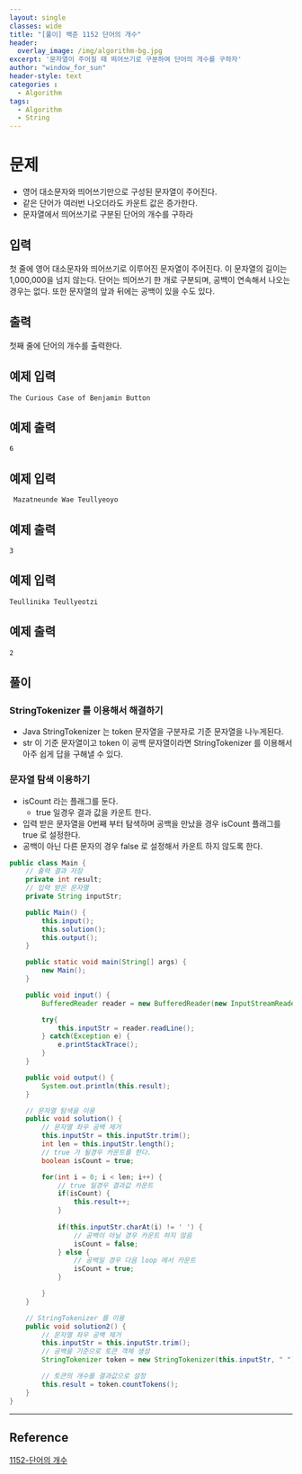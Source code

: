 ```yaml
--- 
layout: single
classes: wide
title: "[풀이] 백준 1152 단어의 개수"
header:
  overlay_image: /img/algorithm-bg.jpg
excerpt: '문자열이 주어질 때 띄어쓰기로 구분하여 단어의 개수를 구하자'
author: "window_for_sun"
header-style: text
categories :
  - Algorithm
tags:
  - Algorithm
  - String
---  
```


# 문제
- 영어 대소문자와 띄어쓰기만으로 구성된 문자열이 주어진다.
- 같은 단어가 여러번 나오더라도 카운트 값은 증가한다.
- 문자열에서 띄어쓰기로 구분된 단어의 개수를 구하라

## 입력
첫 줄에 영어 대소문자와 띄어쓰기로 이루어진 문자열이 주어진다. 이 문자열의 길이는 1,000,000을 넘지 않는다. 단어는 띄어쓰기 한 개로 구분되며, 공백이 연속해서 나오는 경우는 없다. 또한 문자열의 앞과 뒤에는 공백이 있을 수도 있다.

## 출력
첫째 줄에 단어의 개수를 출력한다.

## 예제 입력

```
The Curious Case of Benjamin Button
```  

## 예제 출력

```
6
```  

## 예제 입력

```
 Mazatneunde Wae Teullyeoyo
```  

## 예제 출력

```
3
```  

## 예제 입력

```
Teullinika Teullyeotzi 
```  

## 예제 출력

```
2
```  

## 풀이
### StringTokenizer 를 이용해서 해결하기
- Java StringTokenizer 는 token 문자열을 구분자로 기준 문자열을 나누게된다.
- str 이 기준 문자열이고 token 이 공백 문자열이라면 StringTokenizer 를 이용해서 아주 쉽게 답을 구해낼 수 있다.

### 문자열 탐색 이용하기
- isCount 라는 플래그를 둔다.
	- true 일경우 결과 값을 카운트 한다.
- 입력 받은 문자열을 0번째 부터 탐색하며 공백을 만났을 경우 isCount 플래그를 true 로 설정한다.
- 공백이 아닌 다른 문자의 경우 false 로 설정해서 카운트 하지 않도록 한다.
	
  
```java
public class Main {
    // 출력 결과 저장
    private int result;
    // 입력 받은 문자열
    private String inputStr;

    public Main() {
        this.input();
        this.solution();
        this.output();
    }

    public static void main(String[] args) {
        new Main();
    }

    public void input() {
        BufferedReader reader = new BufferedReader(new InputStreamReader(System.in));

        try{
            this.inputStr = reader.readLine();
        } catch(Exception e) {
            e.printStackTrace();
        }
    }

    public void output() {
        System.out.println(this.result);
    }

    // 문자열 탐색을 이용
    public void solution() {
        // 문자열 좌우 공백 제거
        this.inputStr = this.inputStr.trim();
        int len = this.inputStr.length();
        // true 가 될경우 카운트를 한다.
        boolean isCount = true;

        for(int i = 0; i < len; i++) {
            // true 일경우 결과값 카운트
            if(isCount) {
                this.result++;
            }
            
            if(this.inputStr.charAt(i) != ' ') {
                // 공백이 아닐 경우 카운트 하지 않음   
                isCount = false;
            } else {
                // 공백일 경우 다음 loop 에서 카운트
                isCount = true;
            }

        }
    }

    // StringTokenizer 를 이용
    public void solution2() {
        // 문자열 좌우 공백 제거
        this.inputStr = this.inputStr.trim();
        // 공백을 기준으로 토큰 객체 생성
        StringTokenizer token = new StringTokenizer(this.inputStr, " ");

        // 토큰의 개수를 결과값으로 설정
        this.result = token.countTokens();
    }
}
```  

---
## Reference
[1152-단어의 개수](https://www.acmicpc.net/problem/1152)  
